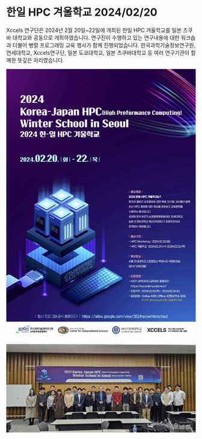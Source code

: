 # 한일 HPC 겨울학교 2024/02/20

Xccels 연구단은 2024년 2월 20일~22일에 개최된 한일 HPC 겨울학교를 일본 츠쿠바 대학교와 공동으로 개최하였습니다.
연구진이 수행하고 있는 연구내용에 대한 워크숍과 더불어 병렬 프로그래밍 교육 행사가 함께 진행되었습니다. 
한국과학기술정보연구원, 연세대학교, Xccels연구단, 일본 도쿄대학교, 일본 츠쿠바대학교 등 여러 연구기관이 함꼐한 뜻깊은 자리였습니다. 

![포스터](/data/events/posts/general/images/poster_HPC24.png)


![참가자](/data/events/posts/general/images/participants_HPC24.png)
